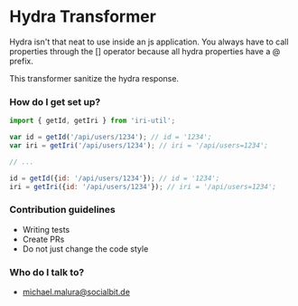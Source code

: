 # Hydra Transformer #

Hydra isn't that neat to use inside an js application.
You always have to call properties through the [] operator because all hydra properties have a @ prefix.

This transformer sanitize the hydra response.

### How do I get set up? ###

```javascript
import { getId, getIri } from 'iri-util';

var id = getId('/api/users/1234'); // id = '1234';
var iri = getIri('/api/users/1234'); // iri = '/api/users=1234';

// ...

id = getId({id: '/api/users/1234'}); // id = '1234';
iri = getIri({id: '/api/users/1234'}); // iri = '/api/users=1234';

```

### Contribution guidelines ###

* Writing tests
* Create PRs
* Do not just change the code style

### Who do I talk to? ###

* michael.malura@socialbit.de

